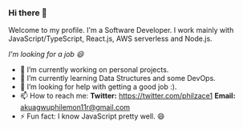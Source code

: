 ### Hi there 👋

Welcome to my profile. I'm a Software Developer. I work mainly with JavaScript/TypeScript, React.js, AWS serverless and Node.js.

*I'm looking for a job 😄*


- 🔭 I’m currently working on personal projects.
- 🌱 I’m currently learning Data Structures and some DevOps.
- 🤔 I’m looking for help with getting a good job :).
- 📫 How to reach me: **Twitter:** https://twitter.com/philzace1 **Email:** akuagwuphilemon11r@gmail.com
- ⚡ Fun fact: I know JavaScript pretty well. 😄
